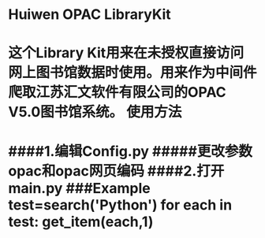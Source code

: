 Huiwen OPAC LibraryKit
=========
这个Library Kit用来在未授权直接访问网上图书馆数据时使用。用来作为中间件爬取江苏汇文软件有限公司的OPAC V5.0图书馆系统。
使用方法
=========
####1.编辑Config.py
#####更改参数opac和opac网页编码
####2.打开main.py
###Example
test=search('Python')
for each in test:
    get_item(each,1)
========
